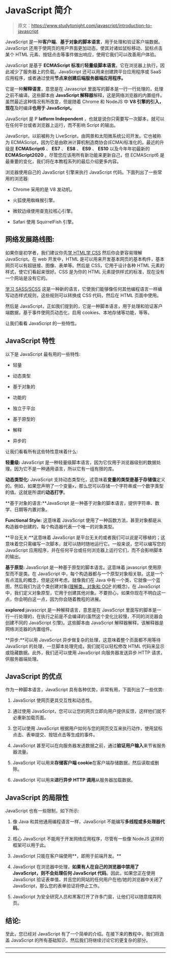 # JavaScript 简介

> 原文：<https://www.studytonight.com/javascript/introduction-to-javascript>

JavaScript 是一种**客户端**、**基于对象的脚本语言**，用于处理和验证客户端数据。JavaScript 还用于使网页的用户界面更加动态，使其对诸如鼠标移动、鼠标点击某个 HTML 元素、按钮点击等事件做出响应，使用它我们可以改善用户体验。

JavaScript 是基于 **ECMAScript 标准**的**轻量级脚本语言**。它在浏览器上执行，因此减少了服务器上的负载。JavaScript 还可以用来创建跨平台应用程序或 SaaS 应用程序，或者通过使用**节点来创建后端服务器端应用程序。**

它是一种**解释语言**，意思是在 Javascript 里面写的脚本是一行一行处理的，处理之前不编译。这些脚本由 **JavaScript 解释器**解释，这是网络浏览器的内置组件。虽然最近这种情况有所改变，但是随着 Chrome 和 NodeJS 中 **V8 引擎的引入，现在**及时编译**也用于 JavaScript。**

JavaScript 是 P **latform Independent** ，也就是说你只需要写一次脚本，就可以在任何平台或者浏览器上运行，而不影响 Script 的输出。

JavaScript，以前被称为 LiveScript，由网景和太阳微系统公司开发。它也被称为 ECMAScript，因为它是由欧洲计算机制造商协会(ECMA)标准化的。最近的升级是 **ECMAScript6** 、 **ES7** 、 **ES8** 、 **ES9** 、 **ES10** 以及今年年初最新的 **ECMAScript2020** 。尽管您应该用所有新功能来更新自己，但 ECMAScript6 是最重要的变化，我们将在本教程系列的最后介绍更多内容。

浏览器使用自己的 JavaScript 引擎来执行 JavaScript 代码。下面列出了一些常用的浏览器:

*   Chrome 采用的是 V8 发动机。

*   火狐使用蜘蛛猴引擎。

*   微软边缘使用查克拉核心引擎。

*   Safari 使用 SquirrelFish 引擎。

## 网络发展路线图:

如果你是初学者，我们建议你先[学 HTML](https://www.studytonight.com/code/html/)[学 CSS](https://www.studytonight.com/cascading-style-sheet/) 然后你会更容易理解 JavaScript。在 web 开发中，HTML 是可以用来开发基本网页的基本构件，基本网页可以有超链接、图像、表单等。然后是 CSS，它用于设计各种 HTML 元素的样式，使它们看起来很好。CSS 是为你的 HTML 元素提供样式的标准，现在没有一个网站是没有它的。

[学习 SASS/SCSS](https://www.studytonight.com/sass) 这是一种新的语言，它使我们能够像任何其他编程语言一样编写动态样式规则，这些规则可以转换成 CSS 代码，然后在 HTML 页面中使用。

然后是 JavaScript，正如我们提到的，它是一种脚本语言，用于处理和验证客户端数据，基于事件使网页动态化，启用 cookies、本地存储等功能，等等。

让我们看看 JavaScript 的一些特性。

## JavaScript 特性

以下是 JavaScript 最有用的一些特性:

*   轻量

*   动态类型

*   基于对象的

*   功能的

*   独立于平台

*   基于原型的

*   解释

*   异步的

让我们看看所有这些特性意味着什么:

**轻量级:** JavaScript 是一种轻量级脚本语言，因为它仅用于浏览器级别的数据处理。因为它不是一种通用语言，所以它有一组有限的库。

**动态类型化:** JavaScript 支持动态类型化，这意味着**变量的类型是基于存储值**定义的。例如，如果您声明了一个变量`x`，那么您可以存储一个字符串或一个数字类型的值。这就是所谓的**动态打字**。

**基于对象的语言:**JavaScript 是一种基于对象的脚本语言，提供字符串、数学、日期等内置对象。

**Functional Style:** 这意味着 JavaScript 使用了一种函数方法，甚至对象都是从构造器中创建的，每个构造器代表一个唯一的对象类型。

**平台无关:**这意味着 JavaScript 是平台无关的或者我们可以说是可移植的；这意味着您只需编写一次脚本，就可以随时随地运行它。一般来说，您可以编写您的 JavaScript 应用程序，并在任何平台或任何浏览器上运行它们，而不会影响脚本的输出。

**基于原型:** JavaScript 是一种基于原型的脚本语言。这意味着 javascript 使用原型而不是类。在 JavaScript 中，每个构造器都与一个原型对象相关联。这是一个有点混乱的概念，但是这样考虑，就像我们在 Java 中有一个类，它就像一个蓝图，然后我们为这个类创建对象([理解类、对象和 OOP](https://www.youtube.com/watch?v=xoL6WvCARJY) 的概念)，在 JavaScript 中，我们定义对象原型，它用于创建其他对象。不要担心，如果你现在不明白这一点，你会明白这一点，因为你会随着教程的进展。

**explored**:javascript 是一种解释语言，意思是在 JavaScript 里面写的脚本是一行一行处理的，在执行之前是不会编译的(虽然这个变化比较慢，不同的浏览器会创建不同的 JavaScript 引擎)。这些脚本由 JavaScript 解释器解释，该解释器是网络浏览器的内置组件。

**异步:**可以用 JavaScript 异步做复杂的处理，这意味着整个页面都不用等待 JavaScript 的处理，一旦脚本处理完成，我们就可以轻松修改 HTML 代码来显示或隐藏数据。此外，我们还可以使用 JavaScript 向服务器发送异步 HTTP 请求，供服务器端处理。

## JavaScript 的优点

作为一种脚本语言，JavaScript 具有各种优势，非常有用，下面列出了一些优势:

1.  JavaScript 使网页更具交互性和动态性。

2.  通过使用 JavaScript，您可以让您的网页立即向用户提供反馈，这样他们就不必重新加载页面。

3.  您可以使用 JavaScript 根据用户如何与您的网页交互来执行动作，使用鼠标点击、表单提交、按钮点击等生成的事件。

4.  JavaScript 甚至可以在向服务器发送数据之前，通过**验证用户输入**来节省服务器流量。

5.  JavaScript 可以用来**存储客户端 cookie**在客户端存储数据，然后读取或删除。

6.  JavaScript 可以用来**进行异步 HTTP 调用**从服务器加载数据。

## JavaScript 的局限性

JavaScript 也有一些限制，如下所示:

1.  像 Java 和其他通用编程语言一样，JavaScript 不能编写**多线程或多处理器代码**。

2.  核心 JavaScript 不能用于开发网络应用程序，尽管有一些像 NodeJS 这样的框架可以用于此。

3.  JavaScript 只能在客户端使用**，即用于前端开发。**

4.  JavaScript 在浏览器中处理，**如果有人在自己的浏览器中禁用了 JavaScript，则不会处理任何 JavaScript 代码**。因此，如果您正在使用 JavaScript 验证表单值，并且您的网站的任何用户在他/她的浏览器中关闭了 JavaScript，那么您的表单验证将停止工作。

5.  JavaScript 为安全研究人员和黑客打开了许多门窗，让他们可以随意摆弄网页。

## 结论:

至此，您已经对 JavaScript 有了一个简单的介绍。在接下来的教程中，我们将涵盖 JavaScript 的所有基础知识，然后我们将继续讨论它的更复杂的部分。

* * *

* * *
